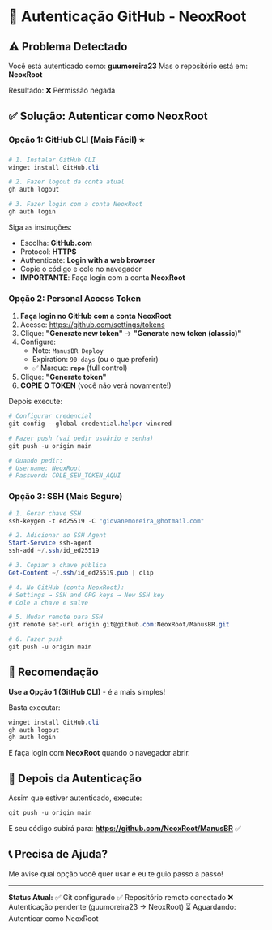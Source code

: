 # 🔐 Autenticação GitHub - NeoxRoot

## ⚠️ Problema Detectado

Você está autenticado como: **guumoreira23**
Mas o repositório está em: **NeoxRoot**

Resultado: ❌ Permissão negada

## ✅ Solução: Autenticar como NeoxRoot

### Opção 1: GitHub CLI (Mais Fácil) ⭐

```powershell
# 1. Instalar GitHub CLI
winget install GitHub.cli

# 2. Fazer logout da conta atual
gh auth logout

# 3. Fazer login com a conta NeoxRoot
gh auth login
```

Siga as instruções:
- Escolha: **GitHub.com**
- Protocol: **HTTPS**
- Authenticate: **Login with a web browser**
- Copie o código e cole no navegador
- **IMPORTANTE**: Faça login com a conta **NeoxRoot**

### Opção 2: Personal Access Token

1. **Faça login no GitHub com a conta NeoxRoot**
2. Acesse: https://github.com/settings/tokens
3. Clique: **"Generate new token"** → **"Generate new token (classic)"**
4. Configure:
   - Note: `ManusBR Deploy`
   - Expiration: `90 days` (ou o que preferir)
   - ✅ Marque: **`repo`** (full control)
5. Clique: **"Generate token"**
6. **COPIE O TOKEN** (você não verá novamente!)

Depois execute:
```powershell
# Configurar credencial
git config --global credential.helper wincred

# Fazer push (vai pedir usuário e senha)
git push -u origin main

# Quando pedir:
# Username: NeoxRoot
# Password: COLE_SEU_TOKEN_AQUI
```

### Opção 3: SSH (Mais Seguro)

```powershell
# 1. Gerar chave SSH
ssh-keygen -t ed25519 -C "giovanemoreira_@hotmail.com"

# 2. Adicionar ao SSH Agent
Start-Service ssh-agent
ssh-add ~/.ssh/id_ed25519

# 3. Copiar a chave pública
Get-Content ~/.ssh/id_ed25519.pub | clip

# 4. No GitHub (conta NeoxRoot):
# Settings → SSH and GPG keys → New SSH key
# Cole a chave e salve

# 5. Mudar remote para SSH
git remote set-url origin git@github.com:NeoxRoot/ManusBR.git

# 6. Fazer push
git push -u origin main
```

## 🎯 Recomendação

**Use a Opção 1 (GitHub CLI)** - é a mais simples!

Basta executar:
```powershell
winget install GitHub.cli
gh auth logout
gh auth login
```

E faça login com **NeoxRoot** quando o navegador abrir.

## 🔄 Depois da Autenticação

Assim que estiver autenticado, execute:
```powershell
git push -u origin main
```

E seu código subirá para:
**https://github.com/NeoxRoot/ManusBR** ✅

## 📞 Precisa de Ajuda?

Me avise qual opção você quer usar e eu te guio passo a passo!

---

**Status Atual:**
✅ Git configurado
✅ Repositório remoto conectado
❌ Autenticação pendente (guumoreira23 → NeoxRoot)
⏳ Aguardando: Autenticar como NeoxRoot
